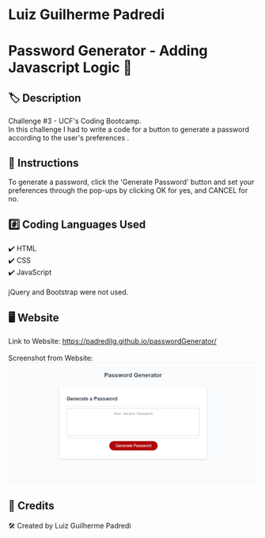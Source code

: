 # Luiz Guilherme Padredi

# Password Generator - Adding Javascript Logic :pencil:

## :label: Description
Challenge #3 - UCF's Coding Bootcamp.</br>
In this challenge I had to write a code for a button to generate a password according to the user's preferences .

## :scroll: Instructions
To generate a password, click the 'Generate Password' button and set your preferences through the pop-ups by clicking OK for yes, and CANCEL for no.

## 	:hash: Coding Languages Used
:heavy_check_mark: HTML</br>
:heavy_check_mark: CSS</br>
:heavy_check_mark: JavaScript</br></br>
jQuery and Bootstrap were not used.

## :desktop_computer: Website
Link to Website: https://padredilg.github.io/passwordGenerator/
</br></br>
Screenshot from Website:
![screenshot of website](./images/passwordGenerator.png)

## :clap: Credits

:hammer_and_wrench: Created by Luiz Guilherme Padredi
